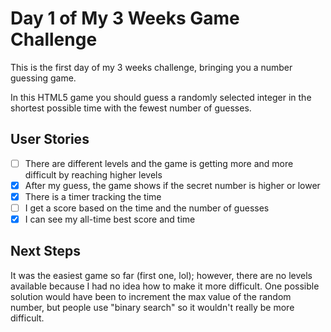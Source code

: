 # Day 1 of My 3 Weeks Game Challenge

This is the first day of my 3 weeks challenge, bringing you a number guessing game.

In this HTML5 game you should guess a randomly selected integer in the shortest possible time with the fewest number of guesses.

## User Stories

- [ ] There are different levels and the game is getting more and more difficult by reaching higher levels
- [x] After my guess, the game shows if the secret number is higher or lower
- [x] There is a timer tracking the time
- [ ] I get a score based on the time and the number of guesses
- [x] I can see my all-time best score and time

## Next Steps

It was the easiest game so far (first one, lol); however, there are no levels available because I had no idea how to make it more difficult. One possible solution would have been to increment the max value of the random number, but people use "binary search" so it wouldn't really be more difficult.
